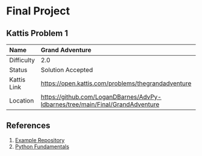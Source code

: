 # Final Project

## Kattis Problem 1

| Name | Grand Adventure |
|:---|:---|
| Difficulty | 2.0 |
| Status | Solution Accepted |
| Kattis Link | https://open.kattis.com/problems/thegrandadventure |
| Location | https://github.com/LoganDBarnes/AdvPy-ldbarnes/tree/main/Final/GrandAdventure |

## References

1. [Example Repository](https://github.com/rambasnet/Kattis-Demos-Testing)
2. [Python Fundamentals](https://github.com/rambasnet/Python-Fundamentals)